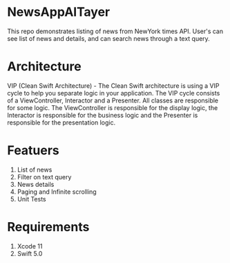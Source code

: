 # NewsAppAlTayer

This repo demonstrates listing of news from NewYork times API. User's can see list of news and details, and can search news through a text query. 

# Architecture
VIP (Clean Swift Architecture) - The Clean Swift architecture is using a VIP cycle to help you separate logic in your application.
The VIP cycle consists of a ViewController, Interactor and a Presenter. 
All classes are responsible for some logic. 
The ViewController is responsible for the display logic, the Interactor is responsible for the business logic and the Presenter is responsible for the presentation logic. 


# Featuers
1. List of news
2. Filter on text query
3. News details
4. Paging and Infinite scrolling
5. Unit Tests

# Requirements
1. Xcode 11
2. Swift 5.0
